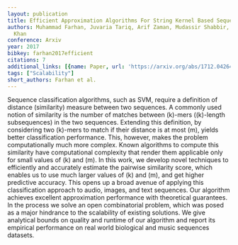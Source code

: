 ```yaml
---
layout: publication
title: Efficient Approximation Algorithms For String Kernel Based Sequence Classification
authors: Muhammad Farhan, Juvaria Tariq, Arif Zaman, Mudassir Shabbir, Imdad Ullah
  Khan
conference: Arxiv
year: 2017
bibkey: farhan2017efficient
citations: 7
additional_links: [{name: Paper, url: 'https://arxiv.org/abs/1712.04264'}]
tags: ["Scalability"]
short_authors: Farhan et al.
---
```

Sequence classification algorithms, such as SVM, require a definition of
distance (similarity) measure between two sequences. A commonly used notion of
similarity is the number of matches between \(k\)-mers (\(k\)-length subsequences)
in the two sequences. Extending this definition, by considering two \(k\)-mers to
match if their distance is at most \(m\), yields better classification
performance. This, however, makes the problem computationally much more
complex. Known algorithms to compute this similarity have computational
complexity that render them applicable only for small values of \(k\) and \(m\). In
this work, we develop novel techniques to efficiently and accurately estimate
the pairwise similarity score, which enables us to use much larger values of
\(k\) and \(m\), and get higher predictive accuracy. This opens up a broad avenue
of applying this classification approach to audio, images, and text sequences.
Our algorithm achieves excellent approximation performance with theoretical
guarantees. In the process we solve an open combinatorial problem, which was
posed as a major hindrance to the scalability of existing solutions. We give
analytical bounds on quality and runtime of our algorithm and report its
empirical performance on real world biological and music sequences datasets.